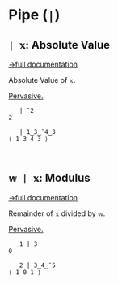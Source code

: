 # Pipe (`|`)

## `| 𝕩`: Absolute Value
[→full documentation](https://mlochbaum.github.io/BQN/doc/arithmetic.html#additional-arithmetic)

Absolute Value of `𝕩`.

[Pervasive.](https://mlochbaum.github.io/BQN/doc/arithmetic.html#pervasion)

```bqn
   | ¯2
2

   | 1‿3‿¯4‿3
⟨ 1 3 4 3 ⟩



```
## `𝕨 | 𝕩`: Modulus
[→full documentation](https://mlochbaum.github.io/BQN/doc/arithmetic.html#additional-arithmetic)

Remainder of `𝕩` divided by `𝕨`.

[Pervasive.](https://mlochbaum.github.io/BQN/doc/arithmetic.html#pervasion)

```bqn
   1 | 3
0

   2 | 3‿4‿¯5
⟨ 1 0 1 ⟩
```
